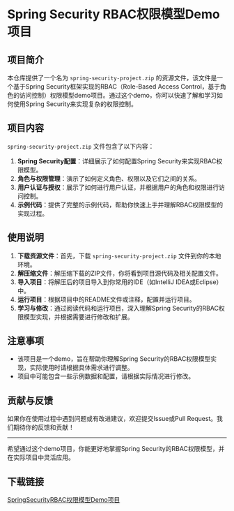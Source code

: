 # Spring Security RBAC权限模型Demo项目

## 项目简介

本仓库提供了一个名为 `spring-security-project.zip` 的资源文件，该文件是一个基于Spring Security框架实现的RBAC（Role-Based Access Control，基于角色的访问控制）权限模型demo项目。通过这个demo，你可以快速了解和学习如何使用Spring Security来实现复杂的权限控制。

## 项目内容

`spring-security-project.zip` 文件包含了以下内容：

1. **Spring Security配置**：详细展示了如何配置Spring Security来实现RBAC权限模型。
2. **角色与权限管理**：演示了如何定义角色、权限以及它们之间的关系。
3. **用户认证与授权**：展示了如何进行用户认证，并根据用户的角色和权限进行访问控制。
4. **示例代码**：提供了完整的示例代码，帮助你快速上手并理解RBAC权限模型的实现过程。

## 使用说明

1. **下载资源文件**：首先，下载 `spring-security-project.zip` 文件到你的本地环境。
2. **解压缩文件**：解压缩下载的ZIP文件，你将看到项目源代码及相关配置文件。
3. **导入项目**：将解压后的项目导入到你常用的IDE（如IntelliJ IDEA或Eclipse）中。
4. **运行项目**：根据项目中的README文件或注释，配置并运行项目。
5. **学习与修改**：通过阅读代码和运行项目，深入理解Spring Security的RBAC权限模型实现，并根据需要进行修改和扩展。

## 注意事项

- 该项目是一个demo，旨在帮助你理解Spring Security的RBAC权限模型实现，实际使用时请根据具体需求进行调整。
- 项目中可能包含一些示例数据和配置，请根据实际情况进行修改。

## 贡献与反馈

如果你在使用过程中遇到问题或有改进建议，欢迎提交Issue或Pull Request。我们期待你的反馈和贡献！

---

希望通过这个demo项目，你能更好地掌握Spring Security的RBAC权限模型，并在实际项目中灵活应用。

## 下载链接

[SpringSecurityRBAC权限模型Demo项目](https://pan.quark.cn/s/a35637eec504)
